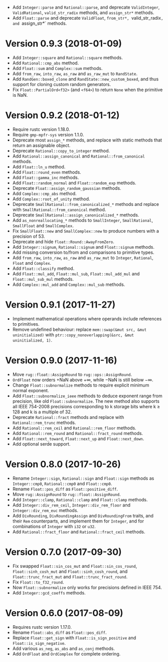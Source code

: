 * Add `Integer::parse` and `Rational::parse`, and deprecate
  `ValidInteger`, `ValidRational`, `valid_str_radix` methods, and
  `assign_str*` methods.
* Add `Float::parse` and deprecate `ValidFloat`, `from_str*,
  `valid_str_radix`, and `assign_str*` methods.

Version 0.9.3 (2018-01-09)
==========================

* Add `Integer::square` and `Rational::square` methods.
* Add `Rational::cmp_abs` method.
* Add `Float::sum` and `Complex::sum` methods.
* Add `from_raw`, `into_raw`, `as_raw` and `as_raw_mut` to
  `RandState`.
* Add `RandGen::boxed_clone` and `RandState::new_custom_boxed`, and
  thus support for cloning custom random generators.
* Fix `Float::PartialOrd<f32>` (and `<f64>`) to return `None` when the
  primitive is NaN.

Version 0.9.2 (2018-01-12)
==========================

* Require rustc version 1.18.0.
* Require `gmp-mpfr-sys` version 1.1.0.
* Deprecate most `assign_*` methods, and replace with static methods
  that return an assignable object.
* Deprecate `Rational::copy_to_integer` method.
* Add `Rational::assign_canonical` and `Rational::from_canonical`
  methods.
* Add `Float::ln_u` method.
* Add `Float::round_even` methods.
* Add `Float::gamma_inc` methods.
* Add `Float::random_normal` and `Float::random_exp` methods.
* Deprecate `Float::assign_random_gaussian` methods.
* Add `Complex::cmp_abs` method.
* Add `Complex::root_of_unity` method.
* Deprecate `SmallRational::from_canonicalized_*` methods and replace
  with `SmallRational::from_canonical` method.
* Deprecate `SmallRational::assign_canonicalized_*` methods.
* Add `as_nonreallocating_*` methods to `SmallInteger`,
  `SmallRational`, `SmallFloat` and `SmallComplex`.
* Fix `SmallFloat::new` and `SmallComplex::new` to produce numbers
  with a precision of 53.
* Deprecate and hide `float::Round::AwayFromZero`.
* Add `Integer::signum`, `Rational::signum` and `Float::signum`
  methods.
* Add missing conversion to/from and comparisons to primitive types.
* Add `from_raw`, `into_raw`, `as_raw` and `as_raw_mut` to `Integer`,
  `Rational`, `Float` and `Complex`.
* Add `Float::classify` method.
* Add `Float::mul_add`, `Float::mul_sub`, `Float::mul_add_mul` and
  `Float::mul_sub_mul` methods.
* Add `Complex::mul_add` and `Complex::mul_sub` methods.

Version 0.9.1 (2017-11-27)
==========================

* Implement mathematical operations where operands include references
  to primitives.
* Remove undefined behaviour: replace
  `mem::swap(&mut src, &mut uninitialized)` with
  `ptr::copy_nonoverlapping(&src, &mut uninitialized, 1)`.

Version 0.9.0 (2017-11-16)
==========================

* Move `rug::float::AssignRound` to `rug::ops::AssignRound`.
* `OrdFloat` now orders +NaN above +∞, while −NaN is still below −∞.
* Change `Float::subnormalize` methods to require explicit minimum
  normal exponent.
* Add `Float::subnormalize_ieee` methods to deduce exponent range from
  precision, like old `Float::subnormalize`. The new method also
  supports all IEEE 754-2008 precisions corresponding to k storage
  bits where k ≥ 128 and k is a multiple of 32.
* Deprecate `Rational::fract` methods and replace with
  `Rational::rem_trunc` methods.
* Add `Rational::rem_ceil` and `Rational::rem_floor` methods.
* Add `Rational::rem_round` and `Rational::fract_round` methods.
* Add `Float::next_toward`, `Float::next_up` and `Float::next_down`.
* Add optional serde support.

Version 0.8.0 (2017-10-26)
==========================

* Rename `Integer::sign`, `Rational::sign` and `Float::sign` methods
  as `Integer::cmp0`, `Rational::cmp0` and `Float::cmp0`.
* Rename `Float::pos_diff` as `Float::positive_diff`.
* Move `rug::AssignRound` to `rug::float::AssignRound`.
* Add `Integer::clamp`, `Rational::clamp` and `Float::clamp` methods.
* Add `Integer::div_rem_ceil`, `Integer::div_rem_floor` and
  `Integer::div_rem_euc` methods.
* Add `DivRounding`, `DivRoundingAssign` and `DivRoundingFrom` traits,
  and their `Rem` counterparts, and implement them for `Integer`, and
  for combinations of `Integer` with `i32` or `u32`.
* Add `Rational::fract_floor` and `Rational::fract_ceil` methods.

Version 0.7.0 (2017-09-30)
==========================

* Fix swapped `Float::sin_cos_mut` and `Float::sin_cos_round`,
  `Float::sinh_cosh_mut` and `Float::sinh_cosh_round`, and
  `Float::trunc_fract_mut` and `Float::trunc_fract_round`.
* Fix `Float::to_f32_round`.
* Now `Float::subnormalize` only works for precisions defined in IEEE
  754.
* Add `Integer::gcd_coeffs` methods.

Version 0.6.0 (2017-08-09)
==========================

* Requires rustc version 1.17.0.
* Rename `Float::abs_diff` as `Float::pos_diff`.
* Replace `Float::get_sign` with `Float::is_sign_positive` and
  `Float::is_sign_negative`.
* Add various `as_neg`, `as_abs` and `as_conj` methods.
* Add `OrdFloat` and `OrdComplex` for complete ordering.
